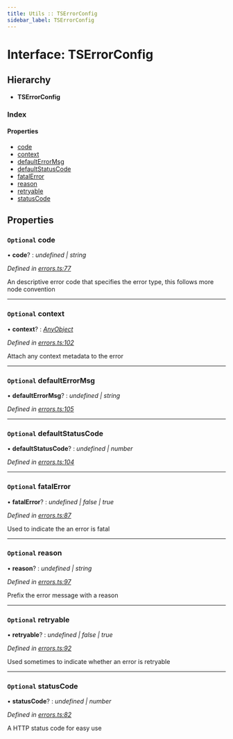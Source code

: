 ```yaml
---
title: Utils :: TSErrorConfig
sidebar_label: TSErrorConfig
---
```


# Interface: TSErrorConfig

## Hierarchy

* **TSErrorConfig**

### Index

#### Properties

* [code](tserrorconfig.md#optional-code)
* [context](tserrorconfig.md#optional-context)
* [defaultErrorMsg](tserrorconfig.md#optional-defaulterrormsg)
* [defaultStatusCode](tserrorconfig.md#optional-defaultstatuscode)
* [fatalError](tserrorconfig.md#optional-fatalerror)
* [reason](tserrorconfig.md#optional-reason)
* [retryable](tserrorconfig.md#optional-retryable)
* [statusCode](tserrorconfig.md#optional-statuscode)

## Properties

### `Optional` code

• **code**? : *undefined | string*

*Defined in [errors.ts:77](https://github.com/terascope/teraslice/blob/7cdb60b1/packages/utils/src/errors.ts#L77)*

An descriptive error code that specifies the error type, this follows more
node convention

___

### `Optional` context

• **context**? : *[AnyObject](anyobject.md)*

*Defined in [errors.ts:102](https://github.com/terascope/teraslice/blob/7cdb60b1/packages/utils/src/errors.ts#L102)*

Attach any context metadata to the error

___

### `Optional` defaultErrorMsg

• **defaultErrorMsg**? : *undefined | string*

*Defined in [errors.ts:105](https://github.com/terascope/teraslice/blob/7cdb60b1/packages/utils/src/errors.ts#L105)*

___

### `Optional` defaultStatusCode

• **defaultStatusCode**? : *undefined | number*

*Defined in [errors.ts:104](https://github.com/terascope/teraslice/blob/7cdb60b1/packages/utils/src/errors.ts#L104)*

___

### `Optional` fatalError

• **fatalError**? : *undefined | false | true*

*Defined in [errors.ts:87](https://github.com/terascope/teraslice/blob/7cdb60b1/packages/utils/src/errors.ts#L87)*

Used to indicate the an error is fatal

___

### `Optional` reason

• **reason**? : *undefined | string*

*Defined in [errors.ts:97](https://github.com/terascope/teraslice/blob/7cdb60b1/packages/utils/src/errors.ts#L97)*

Prefix the error message with a reason

___

### `Optional` retryable

• **retryable**? : *undefined | false | true*

*Defined in [errors.ts:92](https://github.com/terascope/teraslice/blob/7cdb60b1/packages/utils/src/errors.ts#L92)*

Used sometimes to indicate whether an error is retryable

___

### `Optional` statusCode

• **statusCode**? : *undefined | number*

*Defined in [errors.ts:82](https://github.com/terascope/teraslice/blob/7cdb60b1/packages/utils/src/errors.ts#L82)*

A HTTP status code for easy use
